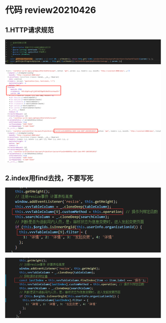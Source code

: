 # 代码 review20210426

## 1.HTTP请求规范

![image-20210419112500419](../assets/image-20210419112500419.png)

![image-20210419112607963](../assets/image-20210419112607963.png)

## 2.index用find去找，不要写死

![image-20210420094102146](../assets/image-20210420094102146.png)

![image-20210420094142040](../assets/image-20210420094142040.png)

